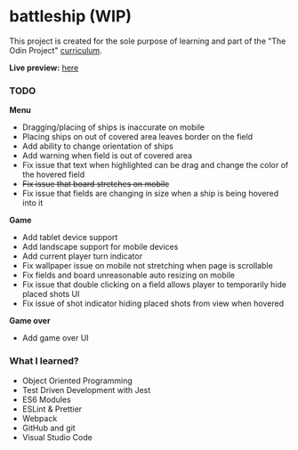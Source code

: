 # battleship (WIP)

This project is created for the sole purpose of learning and part of the "The Odin Project" [curriculum](https://theodinproject.com/).

**Live preview:** [here](https://hicarlodacuyan.github.io/battleship/)

### TODO

**Menu**
- Dragging/placing of ships is inaccurate on mobile
- Placing ships on out of covered area leaves border on the field
- Add ability to change orientation of ships
- Add warning when field is out of covered area
- Fix issue that text when highlighted can be drag and change the color of the hovered field
- ~~Fix issue that board stretches on mobile~~
- Fix issue that fields are changing in size when a ship is being hovered into it

**Game**
- Add tablet device support
- Add landscape support for mobile devices
- Add current player turn indicator
- Fix wallpaper issue on mobile not stretching when page is scrollable
- Fix fields and board unreasonable auto resizing on mobile 
- Fix issue that double clicking on a field allows player to temporarily hide placed shots UI
- Fix issue of shot indicator hiding placed shots from view when hovered

**Game over**
- Add game over UI

### What I learned?

- Object Oriented Programming
- Test Driven Development with Jest
- ES6 Modules
- ESLint & Prettier
- Webpack
- GitHub and git
- Visual Studio Code

